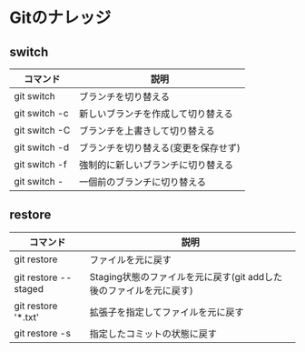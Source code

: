 # Gitのナレッジ

## switch
| コマンド | 説明 |
| --- | --- |
| git switch <branch> | ブランチを切り替える |
| git switch -c <branch> | 新しいブランチを作成して切り替える |
| git switch -C <branch> | ブランチを上書きして切り替える |
| git switch -d <branch> | ブランチを切り替える(変更を保存せず) |
| git switch -f <branch> | 強制的に新しいブランチに切り替える |
| git switch - | 一個前のブランチに切り替える |

## restore
| コマンド | 説明 |
| --- | --- |
| git restore <file> | ファイルを元に戻す |
| git restore --staged <file> | Staging状態のファイルを元に戻す(git addした後のファイルを元に戻す) |
| git restore '*.txt' | 拡張子を指定してファイルを元に戻す |
| git restore -s <commit hash> <file> | 指定したコミットの状態に戻す |


